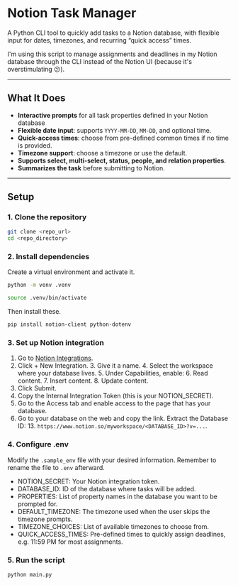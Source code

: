 # Notion Task Manager

A Python CLI tool to quickly add tasks to a Notion database, with flexible input for dates, timezones, and recurring “quick access” times.  

I'm using this script to manage assignments and deadlines in my Notion database through the CLI instead of the Notion UI (because it's overstimulating 😕).

---

## What It Does

- **Interactive prompts** for all task properties defined in your Notion database  
- **Flexible date input**: supports `YYYY-MM-DD`, `MM-DD`, and optional time.  
- **Quick-access times**: choose from pre-defined common times if no time is provided.  
- **Timezone support**: choose a timezone or use the default.  
- **Supports select, multi-select, status, people, and relation properties**.  
- **Summarizes the task** before submitting to Notion.  

---

## Setup

### 1. Clone the repository

```bash
git clone <repo_url>
cd <repo_directory>
```

### 2. Install dependencies
Create a virtual environment and activate it.
```bash
python -m venv .venv 
```
```bash
source .venv/bin/activate
```
Then install these.
```bash
pip install notion-client python-dotenv
```

### 3. Set up Notion integration
1. Go to [Notion Integrations](https://www.notion.so/my-integrations).
2. Click + New Integration.
   3. Give it a name.
   4. Select the workspace where your database lives.
   5. Under Capabilities, enable:
      6. Read content.
      7. Insert content.
      8. Update content.
9. Click Submit.
10. Copy the Internal Integration Token (this is your NOTION_SECRET).
11. Go to the Access tab and enable access to the page that has your database.
12. Go to your database on the web and copy the link. Extract the Database ID:
    13. `https://www.notion.so/myworkspace/<DATABASE_ID>?v=...`.

### 4. Configure .env
Modify the `.sample_env` file with your desired information. Remember to rename the file to `.env` afterward.
- NOTION_SECRET: Your Notion integration token.
- DATABASE_ID: ID of the database where tasks will be added.
- PROPERTIES: List of property names in the database you want to be prompted for.
- DEFAULT_TIMEZONE: The timezone used when the user skips the timezone prompts.
- TIMEZONE_CHOICES: List of available timezones to choose from.
- QUICK_ACCESS_TIMES: Pre-defined times to quickly assign deadlines, e.g. 11:59 PM for most assignments.

### 5. Run the script
```bash
python main.py
```
